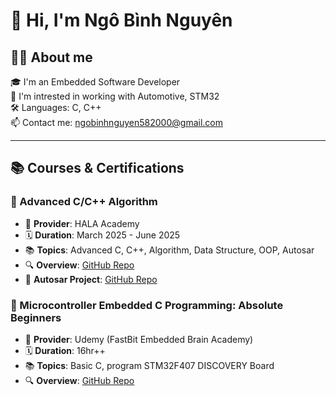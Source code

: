 # 👋 Hi, I'm Ngô Bình Nguyên

## 👨‍🦱 About me
🎓 I'm an Embedded Software Developer  
🚗 I'm intrested in working with Automotive, STM32  
🛠️ Languages: C, C++  
📫 Contact me: ngobinhnguyen582000@gmail.com  

---

## 📚 Courses & Certifications
### 🔧 Advanced C/C++ Algorithm
- 🏫 **Provider**: HALA Academy
- 🗓️ **Duration**: March 2025 - June 2025
- 📚 **Topics**: Advanced C, C++, Algorithm, Data Structure, OOP, Autosar
- 🔍 **Overview**: [GitHub Repo](https://github.com/binhnguyen-0/ADVANCED_C_Cpp)
- 📂 **Autosar Project**: [GitHub Repo](...)

### 🔧 Microcontroller Embedded C Programming: Absolute Beginners
- 🏫 **Provider**: Udemy (FastBit Embedded Brain Academy)
- 🗓️ **Duration**: 16hr++
- 📚 **Topics**: Basic C, program STM32F407 DISCOVERY Board
- 🔍 **Overview**: [GitHub Repo](https://github.com/binhnguyen-0/Microcontroller-Embedded-C-Programming-Absolute-Beginners)

